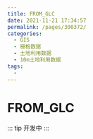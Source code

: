```yaml
---
title: FROM_GLC
date: 2021-11-21 17:34:57
permalink: /pages/300372/
categories:
  - GIS
  - 栅格数据
  - 土地利用数据
  - 10m土地利用数据
tags:
  - 
---
```

# FROM_GLC

::: tip
开发中
:::

